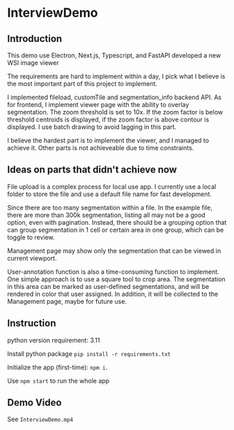 # InterviewDemo
## Introduction
This demo use Electron, Next.js, Typescript, and FastAPI developed a new WSI image viewer

The requirements are hard to implement within a day, I pick what I believe is the most important part of this project to implement.

I implemented fileload, customTile and segmentation_info backend API.
As for frontend, I implement viewer page with the ability to overlay segmentation. The zoom threshold is set to 10x. If the zoom factor is below threshold centroids is displayed, if the zoom factor is above contour is displayed.
I use batch drawing to avoid lagging in this part.

I believe the hardest part is to implement the viewer, and I managed to achieve it. Other parts is not achieveable due to time constraints.

## Ideas on parts that didn't achieve now
File upload is a complex process for local use app. I currently use a local folder to store the file and use a default file name for fast development.

Since there are too many segmentation within a file. In the example file, there are more than 300k segmentation, listing all may not be a good option, even with pagination. Instead, there should be a grouping option that can group segmentation in 1 cell or certain area in one group, which can be toggle to review.

Management page may show only the segmentation that can be viewed in current viewport. 

User-annotation function is also a time-consuming function to implement. One simple approach is to use a square tool to crop area. The segmentation in this area can be marked as user-defined segmentations, and will be rendered in color that user assigned. In addition, it will be collected to the Management page, maybe for future use.

## Instruction
python version requirement: 3.11

Install python package `pip install -r requirements.txt`

Initialize the app (first-time): `npm i`.

Use `npm start` to run the whole app

## Demo Video
See `InterviewDemo.mp4`